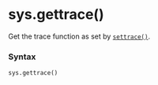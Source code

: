 # sys.gettrace()

Get the trace function as set by [`settrace()`](/modules/sys/settrace.md).

### Syntax

```python
sys.gettrace()
```